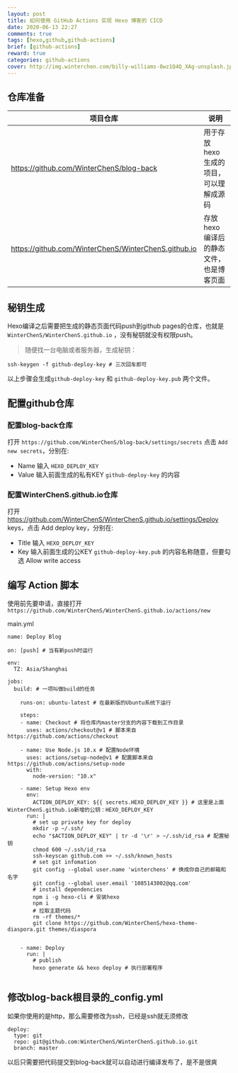 ```yaml
---
layout: post
title: 如何使用 GitHub Actions 实现 Hexo 博客的 CICD
date: 2020-06-13 22:27
comments: true
tags: [hexo,github,github-actions]
brief: [github-actions]
reward: true
categories: github-actions
cover: http://img.winterchen.com/billy-williams-8wz1Q4Q_XAg-unsplash.jpg
---
```



## 仓库准备


项目仓库 | 说明
---|---
https://github.com/WinterChenS/blog-back | 用于存放 hexo 生成的项目，可以理解成源码
https://github.com/WinterChenS/WinterChenS.github.io | 存放 hexo 编译后的静态文件，也是博客页面

## 秘钥生成

Hexo编译之后需要把生成的静态页面代码push到github pages的仓库，也就是 `WinterChenS/WinterChenS.github.io` ，没有秘钥就没有权限push。

> 随便找一台电脑或者服务器，生成秘钥：

```
ssh-keygen -f github-deploy-key # 三次回车即可
```

以上步骤会生成`github-deploy-key` 和 `github-deploy-key.pub` 两个文件。

## 配置github仓库

### 配置blog-back仓库

打开 `https://github.com/WinterChenS/blog-back/settings/secrets` 点击 `Add new secrets`，分别在:

- Name 输入 `HEXO_DEPLOY_KEY`
- Value 输入前面生成的私有KEY `github-deploy-key` 的内容

### 配置WinterChenS.github.io仓库

打开 https://github.com/WinterChenS/WinterChenS.github.io/settings/Deploy keys，点击 Add deploy key，分别在:

- Title 输入 `HEXO_DEPLOY_KEY`
- Key 输入前面生成的公KEY `github-deploy-key.pub` 的内容名称随意，但要勾选 Allow write access

## 编写 Action 脚本

使用前先要申请，直接打开`https://github.com/WinterChenS/WinterChenS.github.io/actions/new`

main.yml

```
name: Deploy Blog

on: [push] # 当有新push时运行

env:
  TZ: Asia/Shanghai

jobs:
  build: # 一项叫做build的任务

    runs-on: ubuntu-latest # 在最新版的Ubuntu系统下运行
    
    steps:
    - name: Checkout # 将仓库内master分支的内容下载到工作目录
      uses: actions/checkout@v1 # 脚本来自 https://github.com/actions/checkout
      
    - name: Use Node.js 10.x # 配置Node环境
      uses: actions/setup-node@v1 # 配置脚本来自 https://github.com/actions/setup-node
      with:
        node-version: "10.x"
    
    - name: Setup Hexo env
      env:
        ACTION_DEPLOY_KEY: ${{ secrets.HEXO_DEPLOY_KEY }} # 这里是上面WinterChenS.github.io新增的公钥：HEXO_DEPLOY_KEY
      run: |
        # set up private key for deploy
        mkdir -p ~/.ssh/
        echo "$ACTION_DEPLOY_KEY" | tr -d '\r' > ~/.ssh/id_rsa # 配置秘钥
        chmod 600 ~/.ssh/id_rsa
        ssh-keyscan github.com >> ~/.ssh/known_hosts
        # set git infomation
        git config --global user.name 'winterchens' # 换成你自己的邮箱和名字
        git config --global user.email '1085143002@qq.com'
        # install dependencies
        npm i -g hexo-cli # 安装hexo
        npm i
        # 拉取主题代码
        rm -rf themes/*
        git clone https://github.com/WinterChenS/hexo-theme-diaspora.git themes/diaspora
        
  
    - name: Deploy
      run: |
        # publish
        hexo generate && hexo deploy # 执行部署程序
        
```

## 修改blog-back根目录的_config.yml
如果你使用的是http，那么需要修改为ssh，已经是ssh就无须修改
```
deploy:
  type: git
  repo: git@github.com:WinterChenS/WinterChenS.github.io.git
  branch: master
```

以后只需要把代码提交到blog-back就可以自动进行编译发布了，是不是很爽

